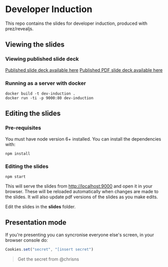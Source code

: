 # Developer Induction
This repo contains the slides for developer induction, produced with prez/revealjs.

## Viewing the slides
### Viewing published slide deck
[Published slide deck available here](http://developer-induction.notprod.homeoffice.gov.uk)
[Published PDF slide deck available here](http://developer-induction.notprod.homeoffice.gov.uk/slides.pdf)

### Running as a server with docker
```
docker build -t dev-induction . 
docker run -ti -p 9000:80 dev-induction
```

## Editing the slides
### Pre-requisites
You must have node version 6+ installed. You can install the dependencies with:
```
npm install
```

### Editing the slides
```
npm start
```
This will serve the slides from [http://localhost:9000](http://localhost:9000) and open it in your browser.
These will be reloaded automatically when changes are made to the slides.
It will also update pdf versions of the slides as you make edits.

Edit the slides in the **slides** folder.


## Presentation mode
If you're presenting you can syncronise everyone else's screen, in your browser console do:
```js
Cookies.set("secret", "[insert secret")
```
> Get the secret from @chrisns